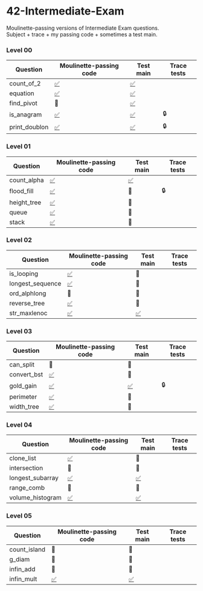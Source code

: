 # 42-Intermediate-Exam
Moulinette-passing versions of Intermediate Exam questions.<br>Subject + trace + my passing code + sometimes a test main.

### Level 00
| Question | Moulinette-passing code | Test main | Trace tests
| -------- | ----------------------- | --------- | ------------
| count_of_2    | [:white_check_mark:](./0-count_of_2/mine)    | [:white_check_mark:](./0-count_of_2/tester)
| equation      | [:white_check_mark:](./0-equation/mine)      | [:white_check_mark:](./0-equation/tester)
| find_pivot    | :no_entry_sign:                              | [:white_check_mark:](./0-find_pivot/tester)
| is_anagram    | [:white_check_mark:](./0-is_anagram/mine)    | [:white_check_mark:](./0-is_anagram/tester)    | :lock:
| print_doublon | [:white_check_mark:](./0-print_doublon/mine) | [:white_check_mark:](./0-print_doublon/tester) | :lock:

### Level 01
| Question | Moulinette-passing code | Test main | Trace tests
| -------- | ----------------------- | --------- | ------------
| count_alpha | [:white_check_mark:](./1-count_alpha/mine) | [:white_check_mark:](./1-count_alpha/tester)
| flood_fill  | [:white_check_mark:](./1-flood_fill/mine)  | :no_entry_sign: | :lock:
| height_tree | [:white_check_mark:](./1-height_tree/mine) | :no_entry_sign:
| queue       | [:white_check_mark:](./1-queue/mine)       | :no_entry_sign:
| stack       | [:white_check_mark:](./1-stack/mine)       | :no_entry_sign:

### Level 02
| Question | Moulinette-passing code | Test main | Trace tests
| -------- | ----------------------- | --------- | ------------
| is_looping       | [:white_check_mark:](./2-is_looping/mine)       | :no_entry_sign:
| longest_sequence | [:white_check_mark:](./2-longest_sequence/mine) | :no_entry_sign:
| ord_alphlong     | :no_entry_sign:                                 | :no_entry_sign:
| reverse_tree     | [:white_check_mark:](./2-reverse_tree/mine)     | :no_entry_sign:
| str_maxlenoc     | [:white_check_mark:](./2-str_maxlenoc/mine)     | [:white_check_mark:](./2-str_maxlenoc/tester)

### Level 03
| Question | Moulinette-passing code | Test main | Trace tests
| -------- | ----------------------- | --------- | ------------
| can_split   | :no_entry_sign:                            | :no_entry_sign:
| convert_bst | [:white_check_mark:](./3-convert_bst/mine) | :no_entry_sign:
| gold_gain   | [:white_check_mark:](./3-gold_gain/mine)   | [:white_check_mark:](./3-gold_gain/tester) | :lock:
| perimeter   | [:white_check_mark:](./3-perimeter/mine)   | :no_entry_sign:
| width_tree  | [:white_check_mark:](./3-width_tree/mine)  | :no_entry_sign:

### Level 04
| Question | Moulinette-passing code | Test main | Trace tests
| -------- | ----------------------- | --------- | ------------
| clone_list       | [:white_check_mark:](./4-clone_list/mine)       | :no_entry_sign:
| intersection     | :no_entry_sign:                                 | :no_entry_sign:
| longest_subarray | [:white_check_mark:](./4-longest_subarray/mine) | [:white_check_mark:](./4-longest_subarray/tester)
| range_comb       | :no_entry_sign:                                 | :no_entry_sign:
| volume_histogram | [:white_check_mark:](./4-volume_histogram/mine) | [:white_check_mark:](./4-volume_histogram/tester)

### Level 05
| Question | Moulinette-passing code | Test main | Trace tests
| -------- | ----------------------- | --------- | ------------
| count_island | :no_entry_sign:                            | :no_entry_sign:
| g_diam       | :no_entry_sign:                            | :no_entry_sign:
| infin_add    | :no_entry_sign:                            | :no_entry_sign:
| infin_mult   | [:white_check_mark:](./5-infin_mult/mine)  | [:white_check_mark:](./5-infin_mult/tester)
